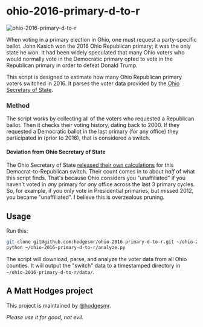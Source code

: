 # ohio-2016-primary-d-to-r

![ohio-2016-primary-d-to-r](http://i.imgur.com/JdK67AO.png)

When voting in a primary election in Ohio, one must request a party-specific ballot. John Kasich won the 2016 Ohio Republican primary; it was the only state he won. It had been widely speculated that many Ohio voters who would normally vote in the Democratic primary opted to vote in the Republican primary in order to defeat Donald Trump.

This script is designed to estimate how many Ohio Republican primary voters switched in 2016. It parses the voter data provided by the [Ohio Secretary of State](http://www.sos.state.oh.us/SOS/elections/Research/electResultsMain/2016Results.aspx).

### Method

The script works by collecting all of the voters who requested a Republican ballot. Then it checks their voting history, dating back to 2000. If they requested a Democratic ballot in the last primary (for any office) they participated in (prior to 2016), that is considered a switch.

#### Deviation from Ohio Secretary of State

The Ohio Secretary of State [released their own calculations](http://www.sos.state.oh.us/sos/mediaCenter/2016/2016-05-18.aspx) for this Democrat-to-Republican switch. Their count comes in to about _half_ of what this script finds. That's because Ohio considers you "unaffiliated" if you haven't voted in _any_ primary for _any_ office across the last 3 primary cycles. So, for example, if you only vote in Presidential primaries, but missed 2012, you became "unaffiliated". I believe this is overzealous pruning.

## Usage
Run this:

```sh
git clone git@github.com:hodgesmr/ohio-2016-primary-d-to-r.git ~/ohio-2016-primary-d-to-r
python ~/ohio-2016-primary-d-to-r/analyze.py
```

The script will download, parse, and analyze the voter data from all Ohio counties. It will output the "switch" data to a timestamped directory in `~/ohio-2016-primary-d-to-r/data/`.

## A Matt Hodges project

This project is maintained by [@hodgesmr](http://twitter.com/hodgesmr).

_Please use it for good, not evil._
